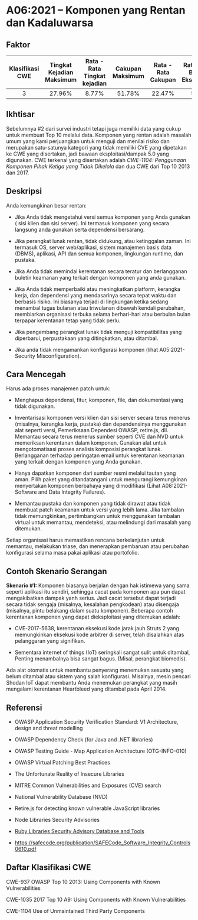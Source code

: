 # A06:2021 – Komponen yang Rentan dan Kadaluwarsa

## Faktor

| Klasifikasi CWE | Tingkat Kejadian Maksimum | Rata - Rata Tingkat kejadian | Cakupan Maksimum | Rata - Rata Cakupan | Rata-rata Bobot Eksploitasi | Rata - Rata Bobot Dampak | Total Kejadian | Total CVE |
|:-------------:|:--------------------:|:--------------------:|:--------------:|:--------------:|:----------------------:|:---------------------:|:-------------------:|:------------:|
| 3           | 27.96%             | 8.77%              | 51.78%       | 22.47%       | 5.00                 | 5.00                | 30,457            | 0          |

## Ikhtisar

Sebelumnya #2 dari survei industri tetapi juga memiliki data yang cukup untuk membuat
Top 10 melalui data. Komponen yang rentan adalah masalah umum yang kami
perjuangkan untuk menguji dan menilai risiko dan merupakan satu-satunya kategori yang tidak memiliki CVE yang dipetakan ke CWE yang disertakan, jadi bawaan eksploitasi/dampak 5.0 yang digunakan. CWE terkenal yang disertakan adalah *CWE-1104: Penggunaan
Komponen Pihak Ketiga yang Tidak Dikelola* dan dua CWE dari Top 10 2013
dan 2017.

## Deskripsi 

Anda kemungkinan besar rentan:

-   Jika Anda tidak mengetahui versi semua komponen yang Anda gunakan ( sisi
    klien dan sisi server). Ini termasuk komponen yang secara langsung
    anda gunakan serta dependensi bersarang.

-   Jika perangkat lunak rentan, tidak didukung, atau ketinggalan zaman. Ini
    termasuk OS, server web/aplikasi, sistem manajemen basis data
    (DBMS), aplikasi, API dan semua komponen, lingkungan runtime,
    dan pustaka.

-   Jika Anda tidak memindai kerentanan secara teratur dan berlangganan
    buletin keamanan yang terkait dengan komponen yang anda gunakan.

-   Jika Anda tidak memperbaiki atau meningkatkan platform, kerangka kerja,
    dan dependensi yang mendasarinya secara tepat waktu dan berbasis risiko. 
    Ini biasanya terjadi di lingkungan ketika sedang menambal tugas bulanan atau triwulanan dibawah kendali perubahan, membiarkan organisasi terbuka selama berhari-hari atau berbulan bulan terpapar kerentanan tetap yang tidak perlu.

-   Jika pengembang perangkat lunak tidak menguji kompatibilitas yang diperbarui,
    perpustakaan yang ditingkatkan, atau ditambal.

-   Jika anda tidak mengamankan konfigurasi komponen (lihat
    A05:2021-Security Misconfiguration).

## Cara Mencegah

Harus ada proses manajemen patch untuk: 

-   Menghapus dependensi, fitur, komponen, file,
    dan dokumentasi yang tidak digunakan.

-   Inventarisasi komponen versi klien dan sisi server secara terus menerus
    (misalnya, kerangka kerja, pustaka) dan dependensinya menggunakan alat seperti versi, Pemeriksaan Dependesi OWASP, retire.js, dll. Memantau secara terus menerus sumber seperti CVE dan NVD untuk memeriksan kerentanan dalam komponen. Gunakan alat untuk mengotomatisasi proses analisis komposisi perangkat lunak.
    Berlangganan terhadap peringatan email untuk kerentanan keamanan yang terkait dengan komponen yang Anda gunakan.

-   Hanya dapatkan komponen dari sumber resmi melalui tautan yang aman.
    Pilih paket yang ditandatangani untuk mengurangi kemungkinan menyertakan komponen berbahaya yang dimodifikasi (Lihat A08:2021-Software and Data Integrity
    Failures).

-   Memantau pustaka dan komponen yang tidak dirawat atau tidak
    membuat patch keamanan untuk versi yang lebih lama. Jika tambalan tidak
    memungkinkan, pertimbangkan untuk menggunakan tambalan virtual untuk memantau, mendeteksi, atau melindungi dari masalah yang ditemukan.

Setiap organisasi harus memastikan rencana berkelanjutan untuk memantau, melakukan triase, dan menerapkan pembaruan atau perubahan konfigurasi selama masa pakai
aplikasi atau portofolio.

## Contoh Skenario Serangan 

**Skenario #1:** Komponen biasanya berjalan dengan hak istimewa yang sama seperti
aplikasi itu sendiri, sehingga cacat pada komponen apa pun dapat mengakibatkan dampak yanh serius. Jadi cacat tersebut dapat terjadi secara tidak sengaja (misalnya, kesalahan pengkodean) atau disengaja (misalnya, pintu belakang dalam suatu komponen). Beberapa contoh kerentanan komponen yang dapat dieksploitasi yang ditemukan adalah:

-   CVE-2017-5638, kerentanan eksekusi kode jarak jauh Struts 2 yang
    memungkinkan eksekusi kode arbitrer di server, telah
    disalahkan atas pelanggaran yang signifikan.

-   Sementara internet of things (IoT) seringkali sangat sulit untuk ditambal, 
    Penting menambalnya bisa sangat bagus.
    (Misal, perangkat biomedis).

Ada alat otomatis untuk membantu penyerang menemukan sesuatu yang belum ditambal atau
sistem yang salah konfigurasi. Misalnya, mesin pencari Shodan IoT dapat
membantu Anda menemukan perangkat yang masih mengalami kerentanan Heartbleed yang
ditambal pada April 2014.

## Referensi

-   OWASP Application Security Verification Standard: V1 Architecture,
    design and threat modelling

-   OWASP Dependency Check (for Java and .NET libraries)

-   OWASP Testing Guide - Map Application Architecture (OTG-INFO-010)

-   OWASP Virtual Patching Best Practices

-   The Unfortunate Reality of Insecure Libraries

-   MITRE Common Vulnerabilities and Exposures (CVE) search

-   National Vulnerability Database (NVD)

-   Retire.js for detecting known vulnerable JavaScript libraries

-   Node Libraries Security Advisories

-   [Ruby Libraries Security Advisory Database and Tools]()

-   https://safecode.org/publication/SAFECode_Software_Integrity_Controls0610.pdf

## Daftar Klasifikasi CWE

CWE-937 OWASP Top 10 2013: Using Components with Known Vulnerabilities

CWE-1035 2017 Top 10 A9: Using Components with Known Vulnerabilities

CWE-1104 Use of Unmaintained Third Party Components

